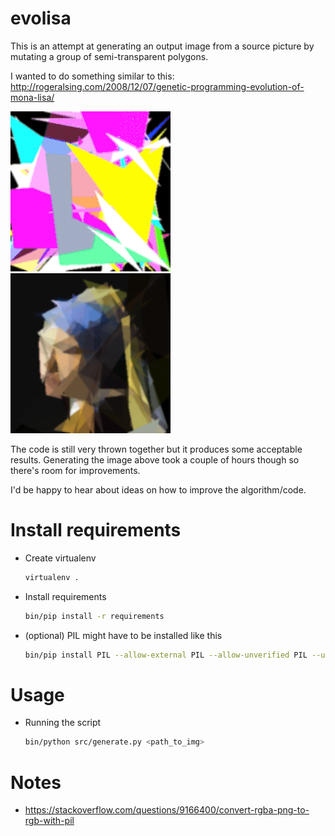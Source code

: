 evolisa
=======

This is an attempt at generating an output image from a source picture by mutating 
a group of semi-transparent polygons.

I wanted to do something similar to this:
http://rogeralsing.com/2008/12/07/genetic-programming-evolution-of-mona-lisa/

![animated gif of generated image](/img/generated.gif?raw=true "timelapse gif")
![generated image](/img/0000000650.png?raw=true "generated image")

The code is still very thrown together but it produces some acceptable results. 
Generating the image above took a couple of hours though so there's room for 
improvements.

I'd be happy to hear about ideas on how to improve the algorithm/code.

Install requirements
====================

* Create virtualenv

  ```sh
  virtualenv .
  ```

* Install requirements

  ```sh
  bin/pip install -r requirements
  ```

* (optional) PIL might have to be installed like this

  ```sh
  bin/pip install PIL --allow-external PIL --allow-unverified PIL --upgrade
  ```

Usage
=====

* Running the script

  ```sh
  bin/python src/generate.py <path_to_img>
  ```

Notes
=====
  
* https://stackoverflow.com/questions/9166400/convert-rgba-png-to-rgb-with-pil